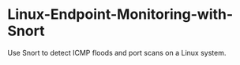 # Linux-Endpoint-Monitoring-with-Snort
Use Snort to detect ICMP floods and port scans on a Linux system.
